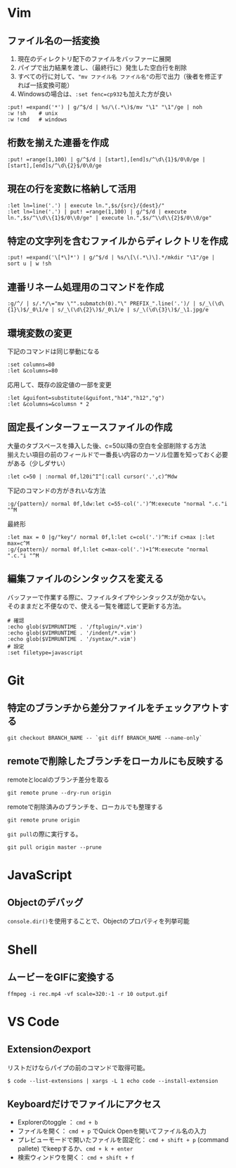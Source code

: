 # Vim
## ファイル名の一括変換
1. 現在のディレクトリ配下のファイルをバッファーに展開
2. パイプで出力結果を渡し、（最終行に）発生した空白行を削除
3. すべての行に対して、`"mv ファイル名 ファイル名"`の形で出力（後者を修正すれば一括変換可能）
4. Windowsの場合は、`:set fenc=cp932`も加えた方が良い
```
:put! =expand('*') | g/^$/d | %s/\(.*\)$/mv "\1" "\1"/ge | noh
:w !sh    # unix
:w !cmd   # windows
```
## 桁数を揃えた連番を作成  
```
:put! =range(1,100) | g/^$/d | [start],[end]s/^\d\{1}$/0\0/ge | [start],[end]s/^\d\{2}$/0\0/ge
```

## 現在の行を変数に格納して活用
```
:let ln=line('.') | execute ln.",$s/{src}/{dest}/"
:let ln=line('.') | put! =range(1,100) | g/^$/d | execute ln.",$s/^\\d\\{1}$/0\\0/ge" | execute ln.",$s/^\\d\\{2}$/0\\0/ge"
```

## 特定の文字列を含むファイルからディレクトリを作成
```
:put! =expand('\[*\]*') | g/^$/d | %s/\[\(.*\)\].*/mkdir "\1"/ge | sort u | w !sh
```

## 連番リネーム処理用のコマンドを作成
```
:g/^/ | s/.*/\="mv \"".submatch(0)."\" PREFIX_".line('.')/ | s/_\(\d\{1}\)$/_0\1/e | s/_\(\d\{2}\)$/_0\1/e | s/_\(\d\{3}\)$/_\1.jpg/e
```

## 環境変数の変更
下記のコマンドは同じ挙動になる  
```
:set columns=80
:let &columns=80
```

応用して、既存の設定値の一部を変更
```
:let &guifont=substitute(&guifont,"h14","h12","g")
:let &columns=&columsn * 2
```

## 固定長インターフェースファイルの作成
大量のタブスペースを挿入した後、c=50以降の空白を全部削除する方法  
揃えたい項目の前のフィールドで一番長い内容のカーソル位置を知っておく必要がある（少しダサい）
```
:let c=50 | :normal 0f,l20i^I^[:call cursor('.',c)^Mdw
```

下記のコマンドの方がきれいな方法  
```
:g/{pattern}/ normal 0f,ldw:let c=55-col('.')^M:execute "normal ".c."i "^M 
```

最終形  
```
:let max = 0 |g/"key"/ normal 0f,l:let c=col('.')^M:if c>max |:let max=c^M
:g/{pattern}/ normal 0f,l:let c=max-col('.')+1^M:execute "normal ".c."i "^M 
```

## 編集ファイルのシンタックスを変える
バッファーで作業する際に、ファイルタイプやシンタックスが効かない。  
そのままだと不便なので、使える一覧を確認して更新する方法。
```
# 確認
:echo glob($VIMRUNTIME . '/ftplugin/*.vim')
:echo glob($VIMRUNTIME . '/indent/*.vim')
:echo glob($VIMRUNTIME . '/syntax/*.vim')
# 設定
:set filetype=javascript
```

# Git
## 特定のブランチから差分ファイルをチェックアウトする
```
git checkout BRANCH_NAME -- `git diff BRANCH_NAME --name-only`
```

## remoteで削除したブランチをローカルにも反映する
remoteとlocalのブランチ差分を取る
```
git remote prune --dry-run origin
```

remoteで削除済みのブランチを、ローカルでも整理する
```
git remote prune origin
```

`git pull`の際に実行する。
```
git pull origin master --prune
```

# JavaScript
## Objectのデバッグ
`console.dir()`を使用することで、Objectのプロパティを列挙可能

# Shell
## ムービーをGIFに変換する
```
ffmpeg -i rec.mp4 -vf scale=320:-1 -r 10 output.gif
```

# VS Code
## Extensionのexport
リストだけならパイプの前のコマンドで取得可能。
```
$ code --list-extensions | xargs -L 1 echo code --install-extension
```

## Keyboardだけでファイルにアクセス
- Explorerのtoggle ： `cmd + b`
- ファイルを開く： `cmd + p` でQuick Openを開いてファイル名の入力
- プレビューモードで開いたファイルを固定化： `cmd + shift + p` (command pallete) でkeepするか、`cmd + k + enter`
- 検索ウィンドウを開く： `cmd + shift + f`

